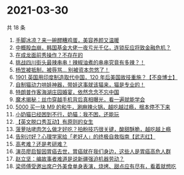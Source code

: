 # 2021-03-30

共 18 条

<!-- BEGIN ZHIHUVIDEO -->
<!-- 最后更新时间 Tue Mar 30 2021 09:24:37 GMT+0800 (China Standard Time) -->
1. [手脚冰凉？来一碗醪糟鸡蛋，美容养颜又温暖](https://www.zhihu.com/zvideo/1359898617558462465)
1. [中概股血崩，韩国基金大佬一夜亏光千亿，连锁反应将致金融危机？](https://www.zhihu.com/zvideo/1359980324806504448)
1. [在成龙面前秀操作？不存在的](https://www.zhihu.com/zvideo/1359950962329804800)
1. [挑战四川街头最辣串串！辣椒油煮的串串究竟有多辣？！](https://www.zhihu.com/zvideo/1359938721303912448)
1. [杨笠被抵制，被辱骂... 别被资本忽悠了！](https://www.zhihu.com/zvideo/1359824760013197312)
1. [1901 英国用印度制造取代中国，120 年后美国故技重施？【不良博士】](https://www.zhihu.com/zvideo/1359992202563780611)
1. [自制猫动力哄娃神器，带娃这事就该猫来，猫是专业的！](https://www.zhihu.com/zvideo/1359864032028110849)
1. [特朗普作客海湖庄园婚宴，依然念念不忘中国](https://www.zhihu.com/zvideo/1359848130452885504)
1. [魔术揭秘：丝巾穿越手机背后真相曝光，看一遍就能学会](https://www.zhihu.com/zvideo/1358140027034324993)
1. [5000 买一块 M9 的和牛，涮麻辣火锅，越吃越过瘾，根本停不下来](https://www.zhihu.com/zvideo/1359583369790066689)
1. [小奶猫已经困到不行，奶猫：我不困，还能玩](https://www.zhihu.com/zvideo/1359810137134387201)
1. [【英文脱口秀互动】有原则的女生](https://www.zhihu.com/zvideo/1359914940992679936)
1. [菠萝咕咾肉怎么做才好吃？拍粉技巧很关键，酸甜酥脆，越吃越上瘾](https://www.zhihu.com/zvideo/1359781727792115712)
1. [告别讨好？心理学家给「老好人」的终极自救指南【武志红】](https://www.zhihu.com/zvideo/1359903686508982272)
1. [高考难？还是考研难？](https://www.zhihu.com/zvideo/1359914716819836928)
1. [演员廖启智因胃癌去世，胃癌就在我们身边，这些人是胃癌高危人群](https://www.zhihu.com/zvideo/1359799239644655616)
1. [赵立坚：编故事者难道是说新疆强迫机器劳动？](https://www.zhihu.com/zvideo/1359913551541460992)
1. [梁师傅受邀出席户外美食单身表演，烧烤、甜点应有尽有，看着就想吃](https://www.zhihu.com/zvideo/1358899863694970881)
<!-- END ZHIHUVIDEO -->
